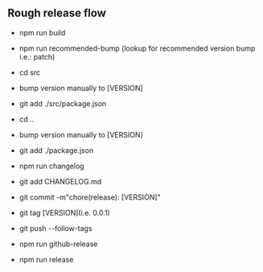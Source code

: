 ## Rough release flow

- npm run build
- npm run recommended-bump (lookup for recommended version bump i.e.: patch)
- cd src
- bump version manually to [VERSION]
- git add ./src/package.json
- cd ..
- bump version manually to [VERSION]
- git add ./package.json

- npm run changelog
- git add CHANGELOG.md

- git commit -m"chore(release): [VERSION]"
- git tag [VERSION](i.e. 0.0.1)

- git push --follow-tags
- npm run github-release
- npm run release